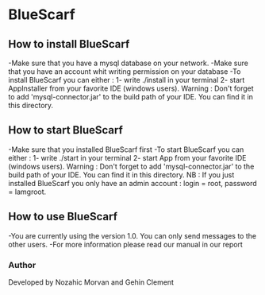 # **BlueScarf**

## **How to install BlueScarf**

-Make sure that you have a mysql database on your network.
-Make sure that you have an account whit writing permission on your database
-To install BlueScarf you can either : 1- write ./install in your terminal
                                       2- start AppInstaller from your favorite IDE (windows users). Warning : Don't forget to add 'mysql-connector.jar' to the build path of your IDE. You can find it in this directory.

## **How to start BlueScarf**

-Make sure that you installed BlueScarf first
-To start BlueScarf you can either : 1- write ./start in your terminal
                                     2- start App from your favorite IDE (windows users). Warning : Don't forget to add 'mysql-connector.jar' to the build path of your IDE. You can find it in this directory.
NB : If you just installed BlueScarf you only have an admin account : login = root, password = Iamgroot.

## **How to use BlueScarf**

-You are currently using the version 1.0. You can only send messages to the other users.
-For more information please read our manual in our report

### Author

Developed by Nozahic Morvan and Gehin Clement
